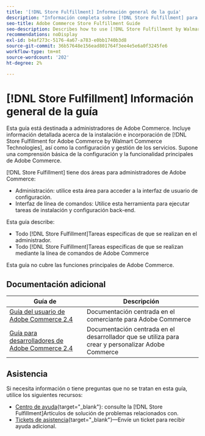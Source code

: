 ```yaml
---
title: '[!DNL Store Fulfillment] Información general de la guía'
description: "Información completa sobre [!DNL Store Fulfillment] para administradores de Adobe Commerce, incluida la instalación y la incorporación."
seo-title: Adobe Commerce Store Fulfillment Guide
seo-description: Describes how to use [!DNL Store Fulfillment by Walmart Commerce Technologies] services with Adobe Commerce.
recommendations: noDisplay
exl-id: b4af273c-5176-4a67-a783-e0bb1740b3d8
source-git-commit: 36b57648e156ead801764f3ee4e5e6a0f3245fe6
workflow-type: tm+mt
source-wordcount: '202'
ht-degree: 2%

---
```


# [!DNL Store Fulfillment] Información general de la guía

Esta guía está destinada a administradores de Adobe Commerce. Incluye información detallada acerca de la instalación e incorporación de [!DNL Store Fulfillment for Adobe Commerce by Walmart Commerce Technologies], así como la configuración y gestión de los servicios. Supone una comprensión básica de la configuración y la funcionalidad principales de Adobe Commerce.

[!DNL Store Fulfillment] tiene dos áreas para administradores de Adobe Commerce:

* Administración: utilice esta área para acceder a la interfaz de usuario de configuración.
* Interfaz de línea de comandos: Utilice esta herramienta para ejecutar tareas de instalación y configuración back-end.

Esta guía describe:

* Todo [!DNL Store Fulfillment]Tareas específicas de que se realizan en el administrador.
* Todo [!DNL Store Fulfillment]Tareas específicas de que se realizan mediante la línea de comandos de Adobe Commerce

Esta guía no cubre las funciones principales de Adobe Commerce.

## Documentación adicional

| Guía de  | Descripción |
|-----------------------------------------------------------------------|----------------------------------------------------------------------------|
| [Guía del usuario de Adobe Commerce 2.4](https://docs.magento.com/user-guide/) | Documentación centrada en el comerciante para Adobe Commerce |
| [Guía para desarrolladores de Adobe Commerce 2.4](https://devdocs.magento.com/) | Documentación centrada en el desarrollador que se utiliza para crear y personalizar Adobe Commerce |

## Asistencia

Si necesita información o tiene preguntas que no se tratan en esta guía, utilice los siguientes recursos:

* [Centro de ayuda](https://experienceleague.adobe.com/docs/commerce-knowledge-base/kb/help-center-guide/magento-help-center-user-guide.html#submit-ticket){target="_blank"}: consulte la [!DNL Store Fulfillment]Artículos de solución de problemas relacionados con.
* [Tickets de asistencia](https://experienceleague.adobe.com/docs/commerce-knowledge-base/kb/help-center-guide/magento-help-center-user-guide.html#submit-ticket){target="_blank"}—Envíe un ticket para recibir ayuda adicional.
